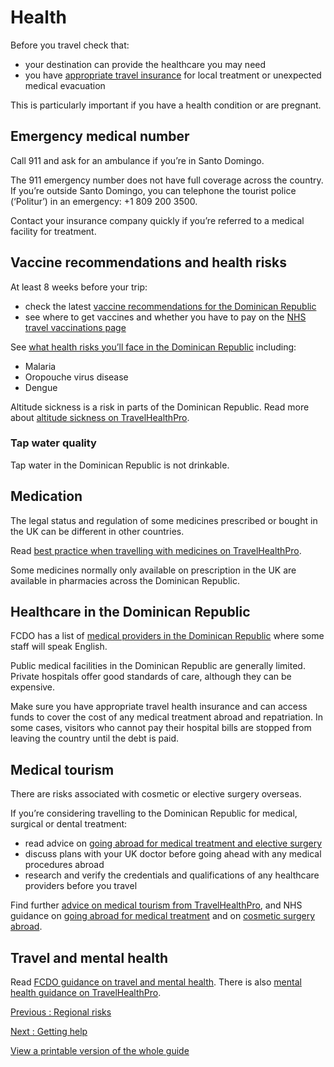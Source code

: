 # Health

Before you travel check that:

* your destination can provide the healthcare you may need
* you have [appropriate travel insurance](https://www.gov.uk/guidance/foreign-travel-insurance) for local treatment or unexpected medical evacuation

This is particularly important if you have a health condition or are pregnant.

## Emergency medical number

Call 911 and ask for an ambulance if you’re in Santo Domingo.

The 911 emergency number does not have full coverage across the country. If you’re outside Santo Domingo, you can telephone the tourist police (‘Politur’) in an emergency: +1 809 200 3500.

Contact your insurance company quickly if you’re referred to a medical facility for treatment.

## Vaccine recommendations and health risks

At least 8 weeks before your trip:

* check the latest [vaccine recommendations for the Dominican Republic](https://travelhealthpro.org.uk/country/67/dominican-republic#Vaccine_Recommendations)
* see where to get vaccines and whether you have to pay on the [NHS travel vaccinations page](https://www.nhs.uk/conditions/travel-vaccinations/)

See [what health risks you’ll face in the Dominican Republic](https://travelhealthpro.org.uk/country/67/dominican-republic) including:

* Malaria
* Oropouche virus disease
* Dengue

Altitude sickness is a risk in parts of the Dominican Republic. Read more about [altitude sickness on TravelHealthPro](https://travelhealthpro.org.uk/factsheet/26/altitude-illness).

### Tap water quality

Tap water in the Dominican Republic is not drinkable.

## Medication

The legal status and regulation of some medicines prescribed or bought in the UK can be different in other countries.

Read [best practice when travelling with medicines on TravelHealthPro](https://travelhealthpro.org.uk/factsheet/43/medicines-abroad).

Some medicines normally only available on prescription in the UK are available in pharmacies across the Dominican Republic.

## Healthcare in the Dominican Republic

FCDO has a list of [medical providers in the Dominican Republic](https://www.gov.uk/government/publications/dominican-republic-list-of-medical-facilities-and-practitioners) where some staff will speak English.

Public medical facilities in the Dominican Republic are generally limited. Private hospitals offer good standards of care, although they can be expensive.

Make sure you have appropriate travel health insurance and can access funds to cover the cost of any medical treatment abroad and repatriation. In some cases, visitors who cannot pay their hospital bills are stopped from leaving the country until the debt is paid.

## Medical tourism

There are risks associated with cosmetic or elective surgery overseas.

If you’re considering travelling to the Dominican Republic for medical, surgical or dental treatment:

* read advice on [going abroad for medical treatment and elective surgery](https://www.gov.uk/guidance/in-hospital-abroad#going-abroad-for-medical-treatment-and-planned-elective-surgery)
* discuss plans with your UK doctor before going ahead with any medical procedures abroad
* research and verify the credentials and qualifications of any healthcare providers before you travel

Find further [advice on medical tourism from TravelHealthPro](https://travelhealthpro.org.uk/factsheet/59/medical-tourism-travelling-for-treatment), and NHS guidance on [going abroad for medical treatment](https://www.nhs.uk/using-the-nhs/healthcare-abroad/going-abroad-for-treatment/going-abroad-for-medical-treatment/) and on [cosmetic surgery abroad](https://www.nhs.uk/conditions/cosmetic-procedures/advice/cosmetic-surgery-abroad/).

## Travel and mental health

Read [FCDO guidance on travel and mental health](https://www.gov.uk/guidance/foreign-travel-advice-for-people-with-mental-health-issues). There is also [mental health guidance on TravelHealthPro](https://travelhealthpro.org.uk/factsheet/85/travelling-with-mental-health-conditions).

[Previous
:
Regional risks](/foreign-travel-advice/dominican-republic/regional-risks)

[Next
:
Getting help](/foreign-travel-advice/dominican-republic/getting-help)

[View a printable version of the whole guide](/foreign-travel-advice/dominican-republic/print)